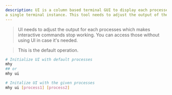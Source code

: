 ```yaml
---
description: UI is a column based terminal GUI to display each processes output in
a single terminal instance. This tool needs to adjust the output of the
---
```


> UI needs to adjust the output for each processes which makes
interactive commands stop working. You can access those without using
UI in case it's needed.

> This is the default operation.

```bash
# Initialize UI with default processes
mhy
## or
mhy ui

# Initalize UI with the given processes
mhy ui [process1] [process2]
```